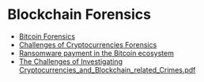 # Blockchain Forensics

- [Bitcoin Forensics](https://ramagururadhakrishnan.github.io/Blockchain-Papers/Forensics/Bitcoin_Forensics.pdf)
- [Challenges of Cryptocurrencies Forensics](https://ramagururadhakrishnan.github.io/Blockchain-Papers/Forensics/Challenges_of_Cryptocurrencies_Forensics.pdf)
- [Ransomware payment in the Bitcoin ecosystem](https://ramagururadhakrishnan.github.io/Blockchain-Papers/Forensics/Ransomware_payments_in_the_Bitcoin_ecosystem.pdf)
- [The Challenges of Investigating Cryptocurrencies_and_Blockchain_related_Crimes.pdf](https://ramagururadhakrishnan.github.io/Blockchain-Papers/Forensics/The_Challenges_of_Investigating_Cryptocurrencies_and_Blockchain_related_Crimes.pdf)

